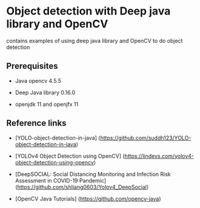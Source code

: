# Object detection with Deep java library and OpenCV

contains examples of using deep java library and OpenCV to do object detection

## Prerequisites

- Java opencv 4.5.5 

- Deep Java library 0.16.0

- openjdk 11 and openjfx 11


## Reference links

- [YOLO-object-detection-in-java] (https://github.com/suddh123/YOLO-object-detection-in-java)

- [YOLOv4 Object Detection using OpenCV] (https://lindevs.com/yolov4-object-detection-using-opencv)

- [DeepSOCIAL: Social Distancing Monitoring and Infection Risk Assessment in COVID-19 Pandemic] (https://github.com/shliang0603/Yolov4_DeepSocial)

- [OpenCV Java Tutorials] (https://github.com/opencv-java)


